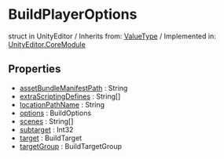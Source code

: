 # BuildPlayerOptions
struct in UnityEditor
 / Inherits from: <a href="https://docs.unity3d.com/6000.0/Documentation/ScriptReference/ValueType.html">ValueType</a> / Implemented in: <a href="https://docs.unity3d.com/6000.0/Documentation/ScriptReference/UnityEditor.CoreModule.html">UnityEditor.CoreModule</a>

## Properties
- <a href="https://docs.unity3d.com/6000.0/Documentation/ScriptReference/BuildPlayerOptions-assetBundleManifestPath.html">assetBundleManifestPath</a> : String
- <a href="https://docs.unity3d.com/6000.0/Documentation/ScriptReference/BuildPlayerOptions-extraScriptingDefines.html">extraScriptingDefines</a> : String[]
- <a href="https://docs.unity3d.com/6000.0/Documentation/ScriptReference/BuildPlayerOptions-locationPathName.html">locationPathName</a> : String
- <a href="https://docs.unity3d.com/6000.0/Documentation/ScriptReference/BuildPlayerOptions-options.html">options</a> : BuildOptions
- <a href="https://docs.unity3d.com/6000.0/Documentation/ScriptReference/BuildPlayerOptions-scenes.html">scenes</a> : String[]
- <a href="https://docs.unity3d.com/6000.0/Documentation/ScriptReference/BuildPlayerOptions-subtarget.html">subtarget</a> : Int32
- <a href="https://docs.unity3d.com/6000.0/Documentation/ScriptReference/BuildPlayerOptions-target.html">target</a> : BuildTarget
- <a href="https://docs.unity3d.com/6000.0/Documentation/ScriptReference/BuildPlayerOptions-targetGroup.html">targetGroup</a> : BuildTargetGroup
